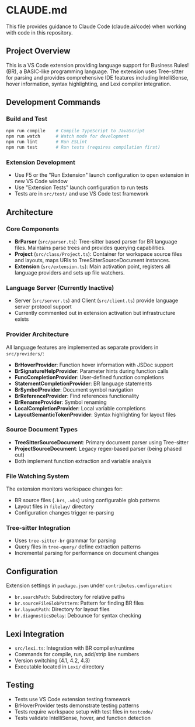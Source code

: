 # CLAUDE.md

This file provides guidance to Claude Code (claude.ai/code) when working with code in this repository.

## Project Overview

This is a VS Code extension providing language support for Business Rules! (BR), a BASIC-like programming language. The extension uses Tree-sitter for parsing and provides comprehensive IDE features including IntelliSense, hover information, syntax highlighting, and Lexi compiler integration.

## Development Commands

### Build and Test
```bash
npm run compile    # Compile TypeScript to JavaScript
npm run watch      # Watch mode for development
npm run lint       # Run ESLint
npm run test       # Run tests (requires compilation first)
```

### Extension Development
- Use F5 or the "Run Extension" launch configuration to open extension in new VS Code window
- Use "Extension Tests" launch configuration to run tests
- Tests are in `src/test/` and use VS Code test framework

## Architecture

### Core Components

- **BrParser** (`src/parser.ts`): Tree-sitter based parser for BR language files. Maintains parse trees and provides querying capabilities.
- **Project** (`src/class/Project.ts`): Container for workspace source files and layouts, maps URIs to TreeSitterSourceDocument instances.
- **Extension** (`src/extension.ts`): Main activation point, registers all language providers and sets up file watchers.

### Language Server (Currently Inactive)
- Server (`src/server.ts`) and Client (`src/client.ts`) provide language server protocol support
- Currently commented out in extension activation but infrastructure exists

### Provider Architecture
All language features are implemented as separate providers in `src/providers/`:
- **BrHoverProvider**: Function hover information with JSDoc support
- **BrSignatureHelpProvider**: Parameter hints during function calls
- **FuncCompletionProvider**: User-defined function completions
- **StatementCompletionProvider**: BR language statements
- **BrSymbolProvider**: Document symbol navigation
- **BrReferenceProvider**: Find references functionality
- **BrRenameProvider**: Symbol renaming
- **LocalCompletionProvider**: Local variable completions
- **LayoutSemanticTokenProvider**: Syntax highlighting for layout files

### Source Document Types
- **TreeSitterSourceDocument**: Primary document parser using Tree-sitter
- **ProjectSourceDocument**: Legacy regex-based parser (being phased out)
- Both implement function extraction and variable analysis

### File Watching System
The extension monitors workspace changes for:
- BR source files (`.brs`, `.wbs`) using configurable glob patterns
- Layout files in `filelay/` directory
- Configuration changes trigger re-parsing

### Tree-sitter Integration
- Uses `tree-sitter-br` grammar for parsing
- Query files in `tree-query/` define extraction patterns
- Incremental parsing for performance on document changes

## Configuration
Extension settings in `package.json` under `contributes.configuration`:
- `br.searchPath`: Subdirectory for relative paths
- `br.sourceFileGlobPattern`: Pattern for finding BR files
- `br.layoutPath`: Directory for layout files
- `br.diagnosticsDelay`: Debounce for syntax checking

## Lexi Integration
- `src/lexi.ts`: Integration with BR compiler/runtime
- Commands for compile, run, add/strip line numbers
- Version switching (4.1, 4.2, 4.3)
- Executable located in `Lexi/` directory

## Testing
- Tests use VS Code extension testing framework
- BrHoverProvider tests demonstrate testing patterns
- Tests require workspace setup with test files in `testcode/`
- Tests validate IntelliSense, hover, and function detection